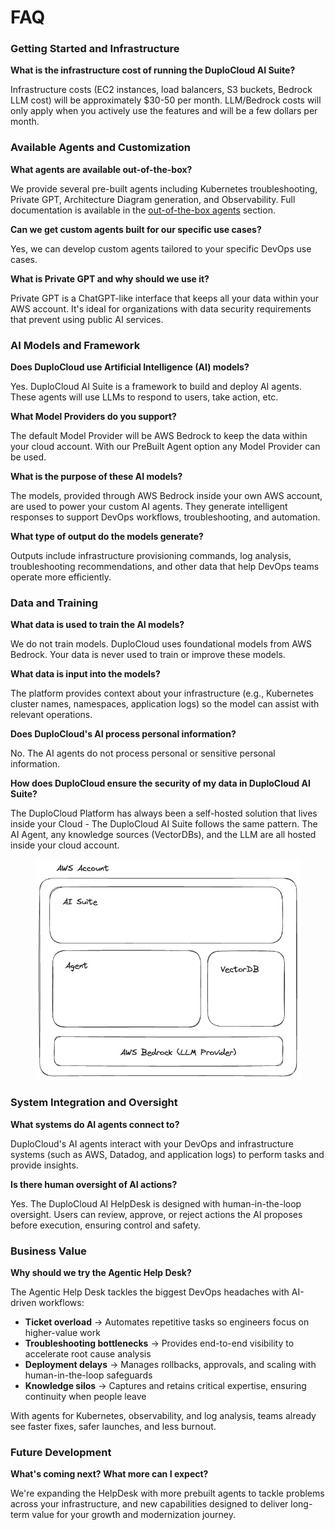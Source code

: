 # FAQ

### Getting Started and Infrastructure

**What is the infrastructure cost of running the DuploCloud AI Suite?**

Infrastructure costs (EC2 instances, load balancers, S3 buckets, Bedrock LLM cost) will be approximately $30-50 per month. LLM/Bedrock costs will only apply when you actively use the features and will be a few dollars per month.

### Available Agents and Customization

**What agents are available out-of-the-box?**

We provide several pre-built agents including Kubernetes troubleshooting, Private GPT, Architecture Diagram generation, and Observability. Full documentation is available in the [out-of-the-box agents](ai-helpdesk/out-of-the-box-agents/) section.

**Can we get custom agents built for our specific use cases?**

Yes, we can develop custom agents tailored to your specific DevOps use cases.

**What is Private GPT and why should we use it?**

Private GPT is a ChatGPT-like interface that keeps all your data within your AWS account. It's ideal for organizations with data security requirements that prevent using public AI services.

### AI Models and Framework

**Does DuploCloud use Artificial Intelligence (AI) models?**

Yes. DuploCloud AI Suite is a framework to build and deploy AI agents. These agents will use LLMs to respond to users, take action, etc.&#x20;

**What Model Providers do you support?**

The default Model Provider will be AWS Bedrock to keep the data within your cloud account. With our PreBuilt Agent option any Model Provider can be used.

**What is the purpose of these AI models?**

The models, provided through AWS Bedrock inside your own AWS account, are used to power your custom AI agents. They generate intelligent responses to support DevOps workflows, troubleshooting, and automation.

**What type of output do the models generate?**

Outputs include infrastructure provisioning commands, log analysis, troubleshooting recommendations, and other data that help DevOps teams operate more efficiently.

### Data and Training

**What data is used to train the AI models?**

We do not train models. DuploCloud uses foundational models from AWS Bedrock. Your data is never used to train or improve these models.

**What data is input into the models?**

The platform provides context about your infrastructure (e.g., Kubernetes cluster names, namespaces, application logs) so the model can assist with relevant operations.

**Does DuploCloud's AI process personal information?**

No. The AI agents do not process personal or sensitive personal information.

**How does DuploCloud ensure the security of my data in DuploCloud AI Suite?**

The DuploCloud Platform has always been a self-hosted solution that lives inside your Cloud - The DuploCloud AI Suite follows the same pattern.  The AI Agent, any knowledge sources (VectorDBs), and the LLM are all hosted inside your cloud account.&#x20;

<figure><img src="../.gitbook/assets/Self Hosted.png" alt=""><figcaption></figcaption></figure>

### System Integration and Oversight

**What systems do AI agents connect to?**

DuploCloud's AI agents interact with your DevOps and infrastructure systems (such as AWS, Datadog, and application logs) to perform tasks and provide insights.

**Is there human oversight of AI actions?**

Yes. The DuploCloud AI HelpDesk is designed with human-in-the-loop oversight. Users can review, approve, or reject actions the AI proposes before execution, ensuring control and safety.

### Business Value

**Why should we try the Agentic Help Desk?**

The Agentic Help Desk tackles the biggest DevOps headaches with AI-driven workflows:

* **Ticket overload** → Automates repetitive tasks so engineers focus on higher-value work
* **Troubleshooting bottlenecks** → Provides end-to-end visibility to accelerate root cause analysis
* **Deployment delays** → Manages rollbacks, approvals, and scaling with human-in-the-loop safeguards
* **Knowledge silos** → Captures and retains critical expertise, ensuring continuity when people leave

With agents for Kubernetes, observability, and log analysis, teams already see faster fixes, safer launches, and less burnout.

### Future Development

**What's coming next? What more can I expect?**

We're expanding the HelpDesk with more prebuilt agents to tackle problems across your infrastructure, and new capabilities designed to deliver long-term value for your growth and modernization journey.

###




